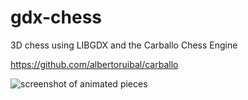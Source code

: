 gdx-chess
=========

3D chess using LIBGDX and the Carballo Chess Engine

https://github.com/albertoruibal/carballo

![screenshot of animated pieces](https://raw.github.com/pantinor/gdx-chess/master/game.png)
